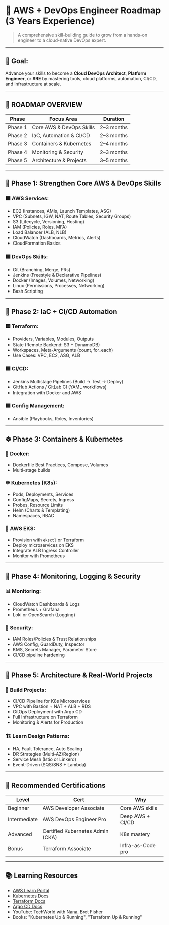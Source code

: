 # 🚀 AWS + DevOps Engineer Roadmap (3 Years Experience)

> A comprehensive skill-building guide to grow from a hands-on engineer to a cloud-native DevOps expert.

---

## 🎯 Goal:
Advance your skills to become a **Cloud DevOps Architect**, **Platform Engineer**, or **SRE** by mastering tools, cloud platforms, automation, CI/CD, and infrastructure at scale.

---

## 🧭 ROADMAP OVERVIEW

| Phase | Focus Area | Duration |
|-------|------------|----------|
| Phase 1 | Core AWS & DevOps Skills | 2–3 months |
| Phase 2 | IaC, Automation & CI/CD | 2–3 months |
| Phase 3 | Containers & Kubernetes | 2–4 months |
| Phase 4 | Monitoring & Security | 2–3 months |
| Phase 5 | Architecture & Projects | 3–5 months |

---

## 🧱 Phase 1: Strengthen Core AWS & DevOps Skills

### 🟧 AWS Services:
- EC2 (Instances, AMIs, Launch Templates, ASG)
- VPC (Subnets, IGW, NAT, Route Tables, Security Groups)
- S3 (Lifecycle, Versioning, Hosting)
- IAM (Policies, Roles, MFA)
- Load Balancer (ALB, NLB)
- CloudWatch (Dashboards, Metrics, Alerts)
- CloudFormation Basics

### 🟦 DevOps Skills:
- Git (Branching, Merge, PRs)
- Jenkins (Freestyle & Declarative Pipelines)
- Docker (Images, Volumes, Networking)
- Linux (Permissions, Processes, Networking)
- Bash Scripting

---

## 🚀 Phase 2: IaC + CI/CD Automation

### 🟨 Terraform:
- Providers, Variables, Modules, Outputs
- State (Remote Backend: S3 + DynamoDB)
- Workspaces, Meta-Arguments (count, for_each)
- Use Cases: VPC, EC2, ASG, ALB

### 🟩 CI/CD:
- Jenkins Multistage Pipelines (Build → Test → Deploy)
- GitHub Actions / GitLab CI (YAML workflows)
- Integration with Docker and AWS

### 🟪 Config Management:
- Ansible (Playbooks, Roles, Inventories)

---

## ☸️ Phase 3: Containers & Kubernetes

### 🧊 Docker:
- Dockerfile Best Practices, Compose, Volumes
- Multi-stage builds

### ☸ Kubernetes (K8s):
- Pods, Deployments, Services
- ConfigMaps, Secrets, Ingress
- Probes, Resource Limits
- Helm (Charts & Templating)
- Namespaces, RBAC

### 🧠 AWS EKS:
- Provision with `eksctl` or Terraform
- Deploy microservices on EKS
- Integrate ALB Ingress Controller
- Monitor with Prometheus

---

## 🔐 Phase 4: Monitoring, Logging & Security

### 📊 Monitoring:
- CloudWatch Dashboards & Logs
- Prometheus + Grafana
- Loki or OpenSearch (Logging)

### 🔐 Security:
- IAM Roles/Policies & Trust Relationships
- AWS Config, GuardDuty, Inspector
- KMS, Secrets Manager, Parameter Store
- CI/CD pipeline hardening

---

## 🧠 Phase 5: Architecture & Real-World Projects

### 🧪 Build Projects:
- CI/CD Pipeline for K8s Microservices
- VPC with Bastion + NAT + ALB + RDS
- GitOps Deployment with Argo CD
- Full Infrastructure on Terraform
- Monitoring & Alerts for Production

### 🏗 Learn Design Patterns:
- HA, Fault Tolerance, Auto Scaling
- DR Strategies (Multi-AZ/Region)
- Service Mesh (Istio or Linkerd)
- Event-Driven (SQS/SNS + Lambda)

---

## 📜 Recommended Certifications

| Level | Cert | Why |
|-------|------|-----|
| Beginner | AWS Developer Associate | Core AWS skills |
| Intermediate | AWS DevOps Engineer Pro | Deep AWS + CI/CD |
| Advanced | Certified Kubernetes Admin (CKA) | K8s mastery |
| Bonus | Terraform Associate | Infra-as-Code pro |

---

## 📚 Learning Resources

- [AWS Learn Portal](https://learn.awscloud.com/)
- [Kubernetes Docs](https://kubernetes.io/docs/)
- [Terraform Docs](https://developer.hashicorp.com/terraform)
- [Argo CD Docs](https://argo-cd.readthedocs.io/)
- YouTube: TechWorld with Nana, Bret Fisher
- Books: "Kubernetes Up & Running", "Terraform Up & Running"
